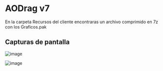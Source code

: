 # AODrag v7

En la carpeta Recursos del cliente encontraras un archivo comprimido en 7z con los Graficos.pak

## Capturas de pantalla

![image](https://github.com/Comunidad-Winter/AODrag/assets/1338437/cbae13ed-2d3f-492c-b1a7-dd81f97dc530)

![image](https://github.com/Comunidad-Winter/AODrag/assets/1338437/9a4f4dee-2b71-45b5-a3e1-cc8d761feb27)
